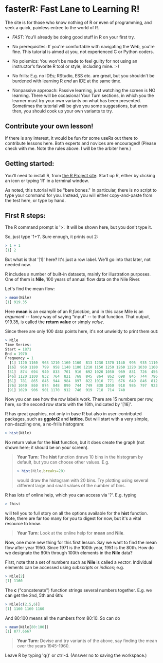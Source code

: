 
# fasterR: Fast Lane to Learning R!

The site is for those who know nothing of R or even of programming, and
seek a quick, painless entree to the world of R.

* *FAST*:  You'll already be doing good stuff in R on your first try.

* No prerequisites:  If you're comfortable with navigating the Web,
you're fine.  This tutorial is aimed at you, not experienced
C or Python coders.

* No polemics:  You won't be made to feel guilty for not using an
instructor's favorite R tool or style, including mine. :-)

* No frills:  E.g. no IDEs; RStudio, ESS etc. are great, but you
shouldn't be burdened with learning R *and* an IDE at the same time.

* Nonpassive approach:  Passive learning, just watching the screen is NO
learning.  There will be occasional Your Turn sections, in which you the 
learner must try your own variants on what has been presented.
Sometimes the tutorial will be give you some suggestions, but even then,
you should cook up your own variants to try.

## Contribute your own lesson!

If there is any interest, it would be fun for some useRs out there to
contribute lessons here.  Both experts and novices are encouraged!
(Please check with me.  Note the rules above.  I will be the arbiter here.)

## Getting started:

You'll need to install R, from [the R Project site](https://www.r-project.org).
Start up R, either by clicking an icon or typing 'R' in a terminal
window.  

As noted, this tutorial will be "bare bones."  In particular, there is
no script to type your command for you.  Instead, you will either
copy-and-paste from the test here, or type by hand.

## First R steps:

The R command prompt is '>'.  It will be shown here, but you don't type
it.

So, just type '1+1'.  Sure enough, it prints out 2:

```R
> 1 + 1
[1] 2
```
But what is that '[1]' here?  It's just a row label.  We'll go into that
later, not needed now.

R includes a number of built-in datasets, mainly for illustration
purposes.  One of them is **Nile**, 100 years of annual flow data on the
Nile River.

Let's find the mean flow:

``` R
> mean(Nile)
[1] 919.35
```

Here **mean** is an example of an R *function*, and in this case Mile is
an *argument* -- fancy way of saying "input" -- to that function.  That
output, 919.35, is called the **return value** or simply *value*.

Since there are only 100 data points here, it's not unwieldy to print
them out:

``` R
> Nile
Time Series:
Start = 1871 
End = 1970 
Frequency = 1 
  [1] 1120 1160  963 1210 1160 1160  813 1230 1370 1140  995  935 1110  994 1020
 [16]  960 1180  799  958 1140 1100 1210 1150 1250 1260 1220 1030 1100  774  840
 [31]  874  694  940  833  701  916  692 1020 1050  969  831  726  456  824  702
 [46] 1120 1100  832  764  821  768  845  864  862  698  845  744  796 1040  759
 [61]  781  865  845  944  984  897  822 1010  771  676  649  846  812  742  801
 [76] 1040  860  874  848  890  744  749  838 1050  918  986  797  923  975  815
 [91] 1020  906  901 1170  912  746  919  718  714  740
```

Now you can see how the row labels work.  There are 15 numbers per row,
here, so the second row starts with the 16th, indicated by '[16]'.

R has great graphics, not only in base R but also in user-contributed
packages, such as **ggplot2** and **lattice**.  But will start with a
very simple, non-dazzling one, a no-frills histogram:

``` r
> hist(Nile)
```

No return value for the **hist** function, but it does create the graph
(not shown here; it should be on your screen).

<blockquote>


**Your Turn:**  The **hist** function draws 10 bins in the histogram by
default, but you can choose other values.  E.g.

``` r
> hist(Nile,breaks=20)
```

would draw the histogram with 20 bins.  Try plotting using
several different large and small values of the number of bins.

</blockquote>

R has lots of online help, which you can access via '?'.  E.g. typing

``` r
> ?hist
```

will tell you to full story on all the options available for the
**hist** function.  Note, there are far too many for you to digest for
now, but it's a vital resource to know.

<blockquote>


**Your Turn:**  Look at the online help for **mean** and **Nile**.

</blockquote>

Now, one more new thing for this first lesson.  Say we want to find the
mean flow after year 1950.  Since 1971 is the 100th year, 1951 is the 80th.
How do we designate the 80th through 100th elements in the **Nile**
data?

First, note that a set of numbers such as **Nile** is called a *vector*.
Individual elements can be accessed using *subscripts* or *indices*;
e.g. 

``` r
> Nile[2]
[1] 1160
```

The **c** ("concatenate") function strings several numbers together.
E.g. we can get the 2nd, 5th and 6th:

``` r
> Nile[c(2,5,6)]
[1] 1160 1160 1160
```

And 80:100 means all the numbers from 80:10.  So can do

``` r
> mean(Nile[80:100])
[1] 877.6667
```

<blockquote>

**Your Turn:** Devise and try variants of the above, say finding the
mean over the years 1945-1960.

</blockquote>

Leave R by typing 'q()' or ctrl-d.  (Answer no to saving the workspace.)
